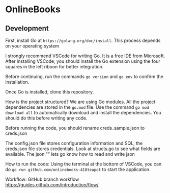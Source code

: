 # OnlineBooks

## Development
First, install Go at `https://golang.org/doc/install`. This process depends on your operating system

I strongly recommend VSCode for writing Go. It is a free IDE from Microsoft. After installing VSCode, you should install the Go extension using the four squares in the left riboon for better integration.

Before continuing, run the commands `go version` and `go env` to confirm the installation.

Once Go is installed, clone this repository. 

How is the project structured? We are using Go modules. All the project dependencies are stored in the `go.mod` file. Use the command `go mod download all` to automatically download and install the dependencies. You should do this before writing any code.

Before running the code, you should rename creds_sample.json to creds.json

The config.json file stores configuration information and SQL,
 the creds.json file stores credentials. Look at structs.go to see what fields are available. The json:"" lets go know how to read and write json

How to run the code: Using the terminal at the bottom of VSCode, you can do `go run github.com/onlinebooks-418teapot` to start the application.

Workflow:
GitHub branch workflow
https://guides.github.com/introduction/flow/



